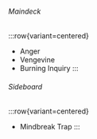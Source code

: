 ###### Maindeck

:::row{variant=centered}
- Anger
- Vengevine
- Burning Inquiry
:::

###### Sideboard

:::row{variant=centered}
- Mindbreak Trap
:::
